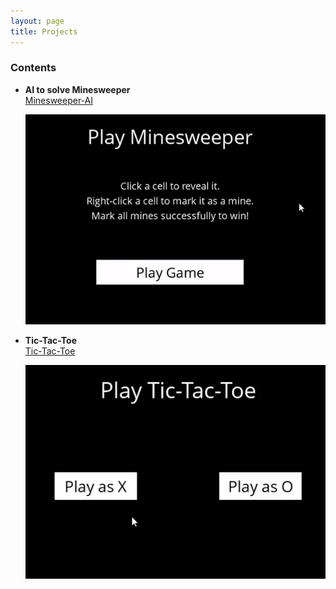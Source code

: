 ```yaml
---
layout: page
title: Projects
---
```

### Contents

- **AI to solve Minesweeper**    
  [Minesweeper-AI](https://github.com/alkhatiba/Minesweeper-AI)
  
  ![](/projects/minesweeper-AI-gif.gif)
  
  
- **Tic-Tac-Toe**    
  [Tic-Tac-Toe](https://github.com/alkhatiba/Tic-Tac-Toe)
  
  ![](/projects/tictactoe-gif.gif)

